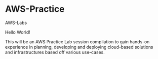 # AWS-Practice
AWS-Labs

Hello World!

This will be an AWS Practice Lab session compilation to gain hands-on experience in planning, developing and deploying cloud-based solutions and infrastructures based off various use-cases.
